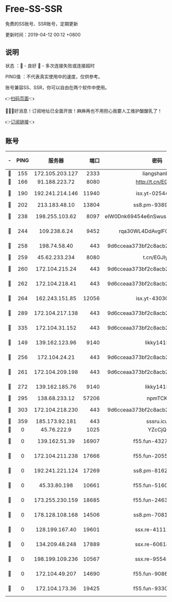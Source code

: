 # Free-SS-SSR

免费的SS账号、SSR账号，定期更新

更新时间：2019-04-12 00:12 +0800

## 说明

状态     ：🙂 - 良好 🙁 - 多次连接失败或连接超时

PING值   ：不代表真实使用中的速度，仅供参考。

账号兼容SS、SSR，你可以自由在两个软件中使用。

👉[扫码页面](https://liesauer.github.io/Free-SS-SSR/)👈

🎉🎉🎉好消息！订阅地址已全面开放！麻麻再也不用担心我要人工维护酸酸乳了！

👉[订阅链接](https://www.liesauer.net/yogurt/subscribe?ACCESS_TOKEN=DAYxR3mMaZAsaqUb)👈

## 账号

|-|PING|服务器|端口|密码|加密方式|区域|
|:----:|:----:|:-----:|-----:|:----:|:----:|:----:|
|🙂|155|172.105.203.127|2333|liangshanbo|chacha20|JP|
|🙂|166|91.188.223.72|8080|http://t.cn/EGJIyrl|rc4-md5|RU|
|🙂|190|192.241.214.146|11940|isx.yt-02544513|aes-256-cfb|US|
|🙂|202|213.183.48.10|13804|ss8.pm-93895580|rc4-md5|RU|
|🙂|238|198.255.103.62|8097|eIW0Dnk69454e6nSwuspv9DmS201tQ0D|aes-256-cfb|US|
|🙂|244|109.238.6.24|9452|rqa30WL4DdAvgIFG6Fs3znzTa|aes-256-cfb|FR|
|🙂|258|198.74.58.40|443|9d6cceaa373bf2c8acb22e60b6a58be6|aes-256-cfb|US|
|🙂|259|45.62.233.234|8080|t.cn/EGJIyrl|rc4-md5|CA|
|🙂|260|172.104.215.24|443|9d6cceaa373bf2c8acb22e60b6a58be6|aes-256-cfb|US|
|🙂|262|172.104.218.41|443|9d6cceaa373bf2c8acb22e60b6a58be6|aes-256-cfb|US|
|🙂|264|162.243.151.85|12056|isx.yt-43030728|aes-256-cfb|US|
|🙂|289|172.104.217.138|443|9d6cceaa373bf2c8acb22e60b6a58be6|aes-256-cfb|US|
|🙂|335|172.104.31.152|443|9d6cceaa373bf2c8acb22e60b6a58be6|aes-256-cfb|US|
|🙂|149|139.162.123.96|9140|likky1415|aes-256-cfb|JP|
|🙂|256|172.104.24.21|443|9d6cceaa373bf2c8acb22e60b6a58be6|aes-256-cfb|US|
|🙂|261|172.104.209.198|443|9d6cceaa373bf2c8acb22e60b6a58be6|aes-256-cfb|US|
|🙂|272|139.162.185.76|9140|likky1415|aes-256-cfb|DE|
|🙂|295|138.68.233.12|57206|npmTCK|rc4-md5|US|
|🙂|303|172.104.218.230|443|9d6cceaa373bf2c8acb22e60b6a58be6|aes-256-cfb|US|
|🙂|359|185.173.92.181|443|sssru.icu|rc4-md5|RU|
|🙁|0|45.76.222.9|1025|YZcCjQ|rc4-md5|JP|
|🙁|0|139.162.51.39|16907|f55.fun-43279732|aes-256-cfb|SG|
|🙁|0|172.104.211.238|17666|f55.fun-20551723|aes-256-cfb|US|
|🙁|0|192.241.221.124|17269|ss8.pm-81626609|aes-256-cfb|US|
|🙁|0|45.33.80.198|10661|f55.fun-51606632|aes-256-cfb|US|
|🙁|0|173.255.230.159|18685|f55.fun-24638693|aes-256-cfb|US|
|🙁|0|178.128.108.168|14506|ss8.pm-70819008|aes-256-cfb|SG|
|🙁|0|128.199.167.40|19601|ssx.re-41112805|aes-256-cfb|SG|
|🙁|0|134.209.48.248|17889|ssx.re-60618684|aes-256-cfb|US|
|🙁|0|198.199.109.236|10567|ssx.re-95545357|aes-256-cfb|US|
|🙁|0|172.104.49.207|14690|f55.fun-90866844|aes-256-cfb|SG|
|🙁|0|172.104.173.36|19425|f55.fun-93309180|aes-256-cfb|SG|
